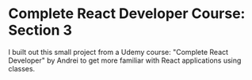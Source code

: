 # Complete React Developer Course: Section 3
I built out this small project from a Udemy course: "Complete React Developer" by Andrei to get more familiar with React applications using classes.
